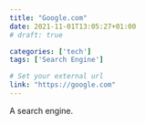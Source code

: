```yaml
---
title: "Google.com"
date: 2021-11-01T13:05:27+01:00
# draft: true

categories: ['tech']
tags: ['Search Engine']

# Set your external url
link: "https://google.com"
---
```


A search engine.
